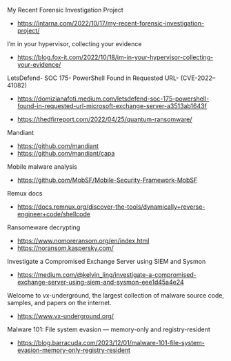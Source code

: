 My Recent Forensic Investigation Project
- https://intarna.com/2022/10/17/my-recent-forensic-investigation-project/

I’m in your hypervisor, collecting your evidence
- https://blog.fox-it.com/2022/10/18/im-in-your-hypervisor-collecting-your-evidence/

LetsDefend- SOC 175- PowerShell Found in Requested URL- (CVE-2022–41082)
- https://domizianafoti.medium.com/letsdefend-soc-175-powershell-found-in-requested-url-microsoft-exchange-server-a3513ab1643f

- https://thedfirreport.com/2022/04/25/quantum-ransomware/

Mandiant
- https://github.com/mandiant
- https://github.com/mandiant/capa

Mobile malware analysis
- https://github.com/MobSF/Mobile-Security-Framework-MobSF

Remux docs
- https://docs.remnux.org/discover-the-tools/dynamically+reverse-engineer+code/shellcode

Ransomeware decrypting
- https://www.nomoreransom.org/en/index.html
- https://noransom.kaspersky.com/

Investigate a Compromised Exchange Server using SIEM and Sysmon
- https://medium.com/@kelvin_ling/investigate-a-compromised-exchange-server-using-siem-and-sysmon-eee1d45a4e24

Welcome to vx-underground, the largest collection of malware source code, samples, and papers on the internet.
- https://www.vx-underground.org/

Malware 101: File system evasion — memory-only and registry-resident
- https://blog.barracuda.com/2023/12/01/malware-101-file-system-evasion-memory-only-registry-resident

